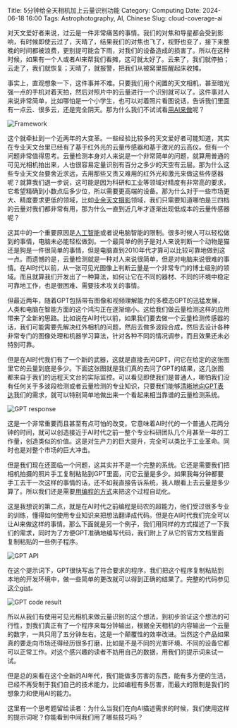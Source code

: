 Title: 5分钟给全天相机加上云量识别功能
Category: Computing
Date: 2024-06-18 16:00
Tags: Astrophotography, AI, Chinese
Slug: cloud-coverage-ai

对天文爱好者来说，过云是一件非常痛苦的事情。我们的对焦和导星都会受到影响，有时候即使云过了，天晴了，结果我们的对焦也飞了，视野也变了，接下来整晚的时间都被浪费，更别提可能会下雨，对我们的设备造成的损害了。所以在这种时候，如果有一个人或者AI来帮我们看摊，这可就太好了。云来了，我们就停拍；云走了，我们就恢复；天晴了，就报警，把我们从被窝里振醒起床收摊。

事实上，直观想象一下，这件事并不难。只要我们用个闲置的天文相机，甚至暗光强一点的手机对着天拍，然后对照片中的云量进行一个识别就可以了。这件事对人来说非常简单，比如哪怕是一个小学生，也可以对着照片看图说话，告诉我们里面有一点云、很多云，还是完全阴天。那为什么我们不试试看[用AI来做](/ai-robot.html)呢？

![Framework](/images/cloud-coverage-framework.png)
 
这个就牵扯到一个近两年的大变革。一些经验比较多的天文爱好者可能知道，其实在专业天文台里已经有了基于红外光的云量传感器和基于激光的云高仪。但有一个问题非常值得思考。云量检测本身对人来说是一个非常简单的问题，就算用普通的可见光相机拍出来，人也很容易定量识别有百分之多少的天空有云层。那为什么这些专业天文台要舍近求远，去用那些又贵又难用的红外光和激光来做这些传感器呢？就算我们退一步说，这可能是因为科研和工业等领域对精度有非常高的要求，它希望精确到小数点后多少位，所以需要更高端的设备。那为什么对于一些市场更大、精度要求更低的领域，比如[业余天文摄影](/astrophoto-tutorial-1.html)领域，我们只需要知道哪怕是三四档的云量对我们都非常有用，那为什么一直到近几年才逐渐出现低成本的云量传感器呢？

这其中的一个重要原因是[人工智能](/foundation-models.html)或者说电脑智能的限制。很多时候人可以轻松做到的事情，电脑未必能轻松做到。一个最简单的例子是对人来说判断一个动物是猫还是狗是一件很简单的事情，但是电脑直到2010年代才算可以比较可靠地做到这一点。而遗憾的是，云量检测就是一种对人来说很简单，但是对电脑来说很难的事情。在AI时代以前，从一张可见光图像上判断云量是一个非常专门的博士级别的领域。而且就算我们开发出了一种算法，如何让它在不同的器材、不同的环境中稳定可靠地工作，也是很困难、需要技术攻关的事情。

但最近两年，随着GPT包括带有图像和视频理解能力的多模态GPT的迅猛发展，人类和电脑在智能方面的这个鸿沟正在逐渐缩小。这给我们做云量检测这样的应用带来了全新的思路。比如说在AI时代以前，如果我们要去做一个云量检测传感器的话，我们可能需要先解决红外相机的问题，然后去做多波段合成，然后去设计各种非常专门的图像处理和机器学习算法，针对各种不同的情况调参，而且效果还未必特别可靠。

但是在AI时代我们有了一个新的武器，这就是直接去问GPT，问它在给定的这张图里它的云量到底是多少。下面这张图就是我们真的去问了GPT的结果，这几张图都来自于我们的远程天文台的实际监控。可以看见即使我们是普通人，哪怕我们没有任何关于多波段检测或者云量检测的专业知识，只要我们能够[清晰地向GPT表达](/prompt-engineering-guide.html)我们的需求，就可以特别简单地做出来一个看起来相当靠谱的云量检测系统。

![GPT response](/images/cloud-coverage-gpt.png)

这是一个非常重要而且甚至有点可怕的改变。它意味着AI时代的一个普通人花两分钟的时间，就可以创造接近于AI时代之前一整个专业科研团队几个月甚至一年的工作量，创造类似的价值。这是对生产力的巨大提升，完全可以类比于工业革命。同时也是对整个市场的巨大冲击。

但是我们现在还面临一个问题，这其实并不是一个完整的系统。它还是需要我们把相机拍摄的照片手工复制粘贴到GPT里面，问它云量是多少。如果我每分钟都要手工去干一次这样的事情的话，还不如我直接告诉系统，我人眼看上去云量是多少算了。所以我们还是需要[用编程的方式](/ai-coding.html)来把这个过程自动化。

这是我想说的第二点，就是在AI时代之前编程是码农的超能力，他们受过很多专业的训练，懂得如何使用专业知识来把想法翻译成代码。但是在AI时代我们完全可以让AI来做这样的事情。那么下面就是另一个例子，我们用同样的方式描述了一下我们的需求，同时为了方便GPT准确地编写代码，我们附上了从它的官方文档里面复制粘贴的一些例子程序。
 
![GPT API](/images/cloud-coverage-api.png)
 
在这个提示词下，GPT很快写出了符合要求的程序，我们把这个程序复制粘贴到本地的开发环境中，做一些简单的更改就可以得到正确的结果了。完整的代码参见[这个gist](https://gist.github.com/grapeot/8f1f1a248e04a49da1d9afd4253f3cfd)。
 
![GPT code result](/images/cloud-coverage-program.png)
 
所以从我们有使用可见光相机来做云量识别的这个想法，到初步验证这个想法的可行性，到我们真正有了一个程序来每分钟输出，根据全天相机的内容输出一个云量的数字，一共只用了五分钟左右。这是一个颠覆性的效率改进。当然这个产品如果真的要走向市场还得经历很多打磨，比如是不是不同的光害环境、不同的设备它都可以正常工作。对这个感兴趣的读者不妨用自己的数据，用我们的提示词来试一试。

但是总的来看在这个全新的AI年代，我们能做多厉害的东西，能有多方便的生活，已经不再受制于我们自己的技术能力，比如编程有多厉害，而最大的限制是我们的想象力和使用AI的能力。

这里有一个思考题留给读者：为什么当我们在向AI描述需求的时候，我们使用这样的提示词呢？你能看到中间我们用了哪些技巧吗？

<script async data-uid="65448d4615" src="https://yage.kit.com/65448d4615/index.js"></script>
